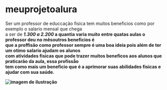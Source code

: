 # meuprojetoalura
<DOCTYPE html></DOCTYPE>
<html lang=""pt-br">

<head>
<title><h1><b>O profissional de educação fisica<b></h1><em>HTML</em> e <em>CSS</em></b></h1></title><link rel="stylesheet" href=tyle.css">
</head>
<body>
<p class= "texto">Ser um professor de educcação fisica tem muitos beneficios como por exemplo o salario mensal que chega<br> a ser de <em> <strong>1.300 a 2.200</em> </trong> a quantia varia muito entre quatas aulas o professor deu no mêsoutros beneficios é<br>que a proffisão como professor sempre é uma boa ideia pois além de ter um otimo salario ajudam os alunos<br> com atividades fisicas que pode trazer muitos beneficos aos alunos que praticarão da aula, essa profissẫo<br> tem como mais um beneficio que é a aprimorar suas abilidades fisicas e ajudar com sua saúde.</p class="texto"><img src="imagem.jpg" alt="imagem de ilustração">
</body>

</html>
